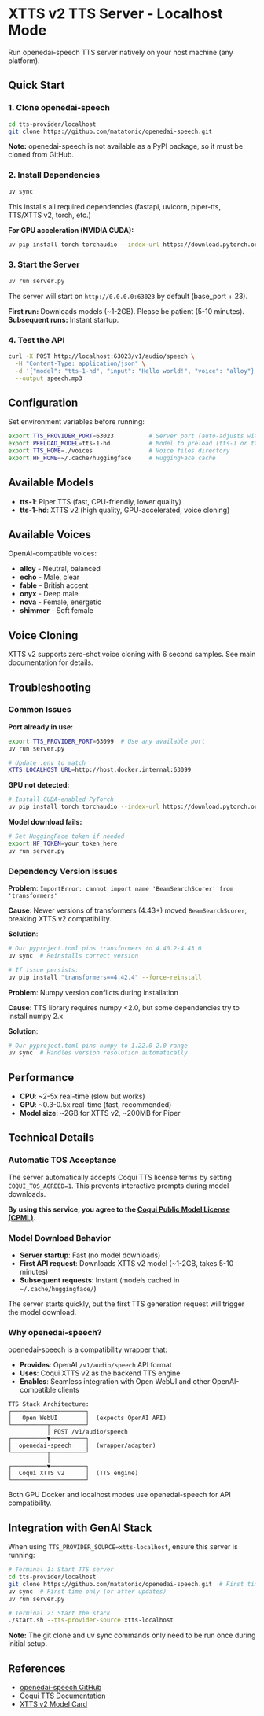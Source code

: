 # XTTS v2 TTS Server - Localhost Mode

Run openedai-speech TTS server natively on your host machine (any platform).

## Quick Start

### 1. Clone openedai-speech

```bash
cd tts-provider/localhost
git clone https://github.com/matatonic/openedai-speech.git
```

**Note:** openedai-speech is not available as a PyPI package, so it must be cloned from GitHub.

### 2. Install Dependencies

```bash
uv sync
```

This installs all required dependencies (fastapi, uvicorn, piper-tts, TTS/XTTS v2, torch, etc.)

**For GPU acceleration (NVIDIA CUDA):**
```bash
uv pip install torch torchaudio --index-url https://download.pytorch.org/whl/cu121
```

### 3. Start the Server

```bash
uv run server.py
```

The server will start on `http://0.0.0.0:63023` by default (base_port + 23).

**First run:** Downloads models (~1-2GB). Please be patient (5-10 minutes).
**Subsequent runs:** Instant startup.

### 4. Test the API

```bash
curl -X POST http://localhost:63023/v1/audio/speech \
  -H "Content-Type: application/json" \
  -d '{"model": "tts-1-hd", "input": "Hello world!", "voice": "alloy"}' \
  --output speech.mp3
```

## Configuration

Set environment variables before running:

```bash
export TTS_PROVIDER_PORT=63023          # Server port (auto-adjusts with --base-port flag)
export PRELOAD_MODEL=tts-1-hd           # Model to preload (tts-1 or tts-1-hd)
export TTS_HOME=./voices                # Voice files directory
export HF_HOME=~/.cache/huggingface     # HuggingFace cache
```

## Available Models

- **tts-1**: Piper TTS (fast, CPU-friendly, lower quality)
- **tts-1-hd**: XTTS v2 (high quality, GPU-accelerated, voice cloning)

## Available Voices

OpenAI-compatible voices:
- **alloy** - Neutral, balanced
- **echo** - Male, clear
- **fable** - British accent
- **onyx** - Deep male
- **nova** - Female, energetic
- **shimmer** - Soft female

## Voice Cloning

XTTS v2 supports zero-shot voice cloning with 6 second samples. See main documentation for details.

## Troubleshooting

### Common Issues

**Port already in use:**
```bash
export TTS_PROVIDER_PORT=63099  # Use any available port
uv run server.py

# Update .env to match
XTTS_LOCALHOST_URL=http://host.docker.internal:63099
```

**GPU not detected:**
```bash
# Install CUDA-enabled PyTorch
uv pip install torch torchaudio --index-url https://download.pytorch.org/whl/cu121
```

**Model download fails:**
```bash
# Set HuggingFace token if needed
export HF_TOKEN=your_token_here
uv run server.py
```

### Dependency Version Issues

**Problem**: `ImportError: cannot import name 'BeamSearchScorer' from 'transformers'`

**Cause**: Newer versions of transformers (4.43+) moved `BeamSearchScorer`, breaking XTTS v2 compatibility.

**Solution**:
```bash
# Our pyproject.toml pins transformers to 4.40.2-4.43.0
uv sync  # Reinstalls correct version

# If issue persists:
uv pip install "transformers==4.42.4" --force-reinstall
```

**Problem**: Numpy version conflicts during installation

**Cause**: TTS library requires numpy <2.0, but some dependencies try to install numpy 2.x

**Solution**:
```bash
# Our pyproject.toml pins numpy to 1.22.0-2.0 range
uv sync  # Handles version resolution automatically
```

## Performance

- **CPU**: ~2-5x real-time (slow but works)
- **GPU**: ~0.3-0.5x real-time (fast, recommended)
- **Model size**: ~2GB for XTTS v2, ~200MB for Piper

## Technical Details

### Automatic TOS Acceptance

The server automatically accepts Coqui TTS license terms by setting `COQUI_TOS_AGREED=1`. This prevents interactive prompts during model downloads.

**By using this service, you agree to the [Coqui Public Model License (CPML)](https://coqui.ai/cpml).**

### Model Download Behavior

- **Server startup**: Fast (no model downloads)
- **First API request**: Downloads XTTS v2 model (~1-2GB, takes 5-10 minutes)
- **Subsequent requests**: Instant (models cached in `~/.cache/huggingface/`)

The server starts quickly, but the first TTS generation request will trigger the model download.

### Why openedai-speech?

openedai-speech is a compatibility wrapper that:
- **Provides**: OpenAI `/v1/audio/speech` API format
- **Uses**: Coqui XTTS v2 as the backend TTS engine
- **Enables**: Seamless integration with Open WebUI and other OpenAI-compatible clients

```
TTS Stack Architecture:
┌─────────────────────┐
│   Open WebUI        │  (expects OpenAI API)
└──────────┬──────────┘
           │ POST /v1/audio/speech
┌──────────▼──────────┐
│  openedai-speech    │  (wrapper/adapter)
└──────────┬──────────┘
           │
┌──────────▼──────────┐
│  Coqui XTTS v2      │  (TTS engine)
└─────────────────────┘
```

Both GPU Docker and localhost modes use openedai-speech for API compatibility.

## Integration with GenAI Stack

When using `TTS_PROVIDER_SOURCE=xtts-localhost`, ensure this server is running:

```bash
# Terminal 1: Start TTS server
cd tts-provider/localhost
git clone https://github.com/matatonic/openedai-speech.git  # First time only
uv sync  # First time only (or after updates)
uv run server.py

# Terminal 2: Start the stack
./start.sh --tts-provider-source xtts-localhost
```

**Note:** The git clone and uv sync commands only need to be run once during initial setup.

## References

- [openedai-speech GitHub](https://github.com/matatonic/openedai-speech)
- [Coqui TTS Documentation](https://github.com/coqui-ai/TTS)
- [XTTS v2 Model Card](https://huggingface.co/coqui/XTTS-v2)
